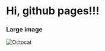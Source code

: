 # Hi, github pages!!!

### Large image

![Octocat](https://raw.githubusercontent.com/VatutinKirill/UniCFD-Lab-Testing/master/docs/small_final_compact.png)
